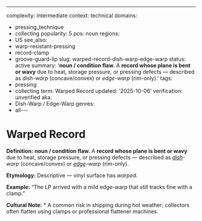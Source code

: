 ---
complexity: intermediate
context: technical
domains:
- pressing_technique
- collecting
popularity: 5
pos: noun
regions:
- US
see_also:
- warp-resistant-pressing
- record-clamp
- groove-guard-lip
slug: warped-record-dish-warp-edge-warp
status: active
summary: '**noun / condition flaw.** A **record whose plane is bent or wavy** due
  to heat, storage pressure, or pressing defects — described as *dish-warp* (concave/convex)
  or *edge-warp* (rim-only).'
tags:
- pressing
- collecting
term: Warped Record
updated: '2025-10-06'
verification: unverified
aka:
- Dish-Warp / Edge-Warp
genres:
- all---

# Warped Record

**Definition:** **noun / condition flaw.** A **record whose plane is bent or wavy** due to heat, storage pressure, or pressing defects — described as *[dish](../d/dish-warp/)-warp* (concave/convex) or *[edge](../e/edge-warp/)-warp* (rim-only).

**Etymology:** Descriptive — vinyl surface has *warped*.

**Example:** “The LP arrived with a mild edge-warp that still tracks fine with a clamp.”

**Cultural Note:** * A common risk in shipping during hot weather; collectors often flatten using clamps or professional flattener machines.


